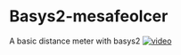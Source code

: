 # Basys2-mesafeolcer
A basic distance meter with basys2
[![video](https://img.youtube.com/vi/o8eY5KpltoQ/0.jpg)](https://www.youtube.com/watch?v=o8eY5KpltoQ)
